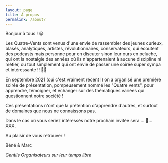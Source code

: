 ```yaml
---
layout: page
title: À propos
permalink: /about/
---
```


Bonjour à tous ! 😀

Les Quatre-Vents sont venus d'une envie de rassembler des jeunes curieux, blasés, analytiques, artistes, révolutionnaires, conservateurs, qui écoutent des podcasts mais personne pour en discuter sinon leur ours en peluche, qui ont la nostalgie des années où ils n'appartenaient à aucune discipline ni métier, ou tout simplement qui ont envie de passer une soirée super sympa et intéressante !! 🤸🔬

En septembre 2021 (oui c'est vraiment récent !) on a organisé une première soirée de présentation, pompeusement nommé les "Quatre vents", pour apprendre, témoigner, et échanger sur des thématiques variées qui questionnent notre société !

Ces présentations n'ont que la prétention d'apprendre d'autres, et surtout de domaines que nous ne connaissons pas.

Dans le cas où vous seriez intéressés notre prochain invitée sera ... 🥁... XXX.

Au plaisir de vous retrouver !

Béné & Marc 

*Gentils Organisateurs sur leur temps libre*
